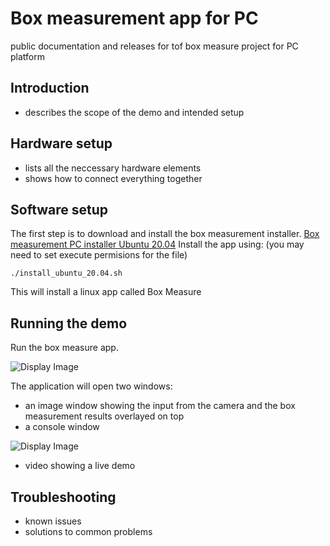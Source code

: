 # Box measurement app for PC
public documentation and releases for tof box measure project for PC platform

## Introduction
 - describes the scope of the demo and intended setup
## Hardware setup
 - lists all the neccessary hardware elements
 - shows how to connect everything together
## Software setup
The first step is to download and install the box measurement installer. [Box measurement PC installer Ubuntu 20.04](https://github.com/robotics-ai/tof_process_public/box_measure/PC/install_ubuntu_20.04.sh)
Install the app using: (you may need to set execute permisions for the file)
```
./install_ubuntu_20.04.sh	
```
This will install a linux app called Box Measure
 
## Running the demo
Run the box measure app.

![Display Image](https://github.com/robotics-ai/tof_process_public/blob/main/box_measure/Doc/Images/run_app.png)

The application will open two windows:
- an image window showing the input from the camera and the box measurement results overlayed on top
- a console window

![Display Image](https://github.com/robotics-ai/tof_process_public/blob/main/box_measure/Doc/Images/app_results.png)

 - video showing a live demo
## Troubleshooting
 - known issues
 - solutions to common problems
